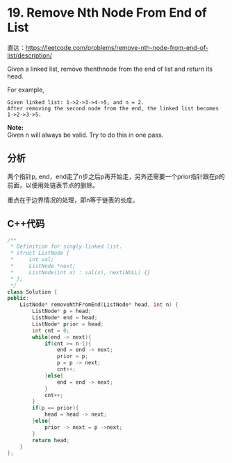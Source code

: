 # 19. Remove Nth Node From End of List

直达：https://leetcode.com/problems/remove-nth-node-from-end-of-list/description/

Given a linked list, remove thenthnode from the end of list and return its head.

For example,

```
Given linked list: 1->2->3->4->5, and n = 2.
After removing the second node from the end, the linked list becomes 
1->2->3->5.
```

**Note:**  
Given n will always be valid. Try to do this in one pass.

## 分析

两个指针p, end，end走了n步之后p再开始走，另外还需要一个prior指针跟在p的前面，以便用处链表节点的删除。

重点在于边界情况的处理，即n等于链表的长度。

## C++代码

```cpp
/**
 * Definition for singly-linked list.
 * struct ListNode {
 *     int val;
 *     ListNode *next;
 *     ListNode(int x) : val(x), next(NULL) {}
 * };
 */
class Solution {
public:
    ListNode* removeNthFromEnd(ListNode* head, int n) {
        ListNode* p = head;
        ListNode* end = head;
        ListNode* prior = head;
        int cnt = 0;
        while(end -> next){
            if(cnt >= n-1){
                end = end -> next;
                prior = p;
                p = p -> next;
                cnt++;
            }else{
                end = end -> next;
            }
            cnt++;
        }
        if(p == prior){
            head = head -> next;
        }else{
            prior -> next = p ->next;
        }
        return head;
    }
};
```



